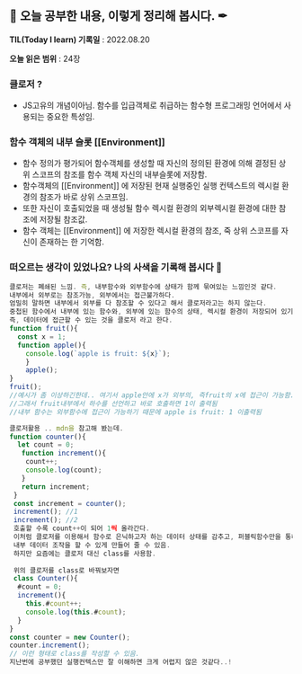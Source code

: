 ## 📕 오늘 공부한 내용, 이렇게 정리해 봅시다. ✒

**TIL(Today I learn) 기록일** : 2022.08.20

**오늘 읽은 범위** : 24장 

### 클로저 ?

+ JS고유의 개념이아님. 함수를 입급객체로 취급하는 함수형 프로그래밍 언어에서 사용되는 중요한 특성임.

### 함수 객체의 내부 슬롯 [[Environment]]
+ 함수 정의가 평가되어 함수객체를 생성할 때 자신의 정의된 환경에 의해 결정된 상위 스코프의 참조를 함수 객체 자신의 내부슬롯에 저장함.
+ 함수객체의 [[Environment]] 에 저장된 현재 실행중인 실행 컨텍스트의 렉시컬 환경의 참조가 바로 상위 스코프임.
+ 또한 자신이 호출되었을 때 생성될 함수 렉시컬 환경의 외부렉시컬 환경에 대한 참조에 저장될 참조값.
+ 함수 객체는 [[Environment]] 에 저장한 렉시컬 환경의 참조, 죽 상위 스코프를 자신이 존재하는 한 기억함.

### 떠오르는 생각이 있었나요? 나의 사색을 기록해 봅시다 💭
```js
클로저는 폐쇄된 느낌. 즉, 내부함수와 외부함수에 상태가 함께 묶여있는 느낌인것 같다.
내부에서 외부로는 참조가능, 외부에서는 접근불가하다.
엄밀히 말하면 내부에서 외부를 다 참조할 수 있다고 해서 클로저라고는 하지 않는다.
중첩된 함수에서 내부에 있는 함수와, 외부에 있는 함수의 상태, 렉시컬 환경이 저장되어 있기 떄문에..
즉, 데이터에 접근할 수 있는 것을 클로저 라고 한다.
function fruit(){
  const x = 1;
  function apple(){
    console.log(`apple is fruit: ${x}`);
    }
    apple();
}
fruit(); 
//예시가 좀 이상하긴한데.. 여기서 apple안에 x가 외부의, 즉fruit의 x에 접근이 가능함.
//그래서 fruit내부에서 하수를 선언하고 바로 호출하면 1이 출력됨
//내부 함수는 외부함수에 접근이 가능하기 때문에 apple is fruit: 1 이출력됨

클로저활용 .. mdn을 참고해 봤는데.
function counter(){
  let count = 0;
   function increment(){
    count++;
    console.log(count);
   }
   return increment;
 }
 const increment = counter();
 increment(); //1
 increment(); //2
 호출할 수록 count++이 되어 1씩 올라간다.
 이처럼 클로저를 이용해서 함수로 은닉하고자 하는 데이터 상태를 감추고, 퍼블릭함수만을 통해서 
 내부 데이터 조작을 할 수 있게 만들어 줄 수 있음.
 하지만 요즘에는 클로저 대신 class를 사용함.
 
 위의 클로저를 class로 바꿔보자면
 class Counter(){
  #count = 0;
  increment(){
    this.#count++;
    console.log(this.#count);
  }
}
const counter = new Counter();
counter.increment(); 
// 이런 형태로 class를 작성할 수 있음.
지난번에 공부했던 실행컨텍스만 잘 이해하면 크게 어렵지 않은 것같다..!
```
